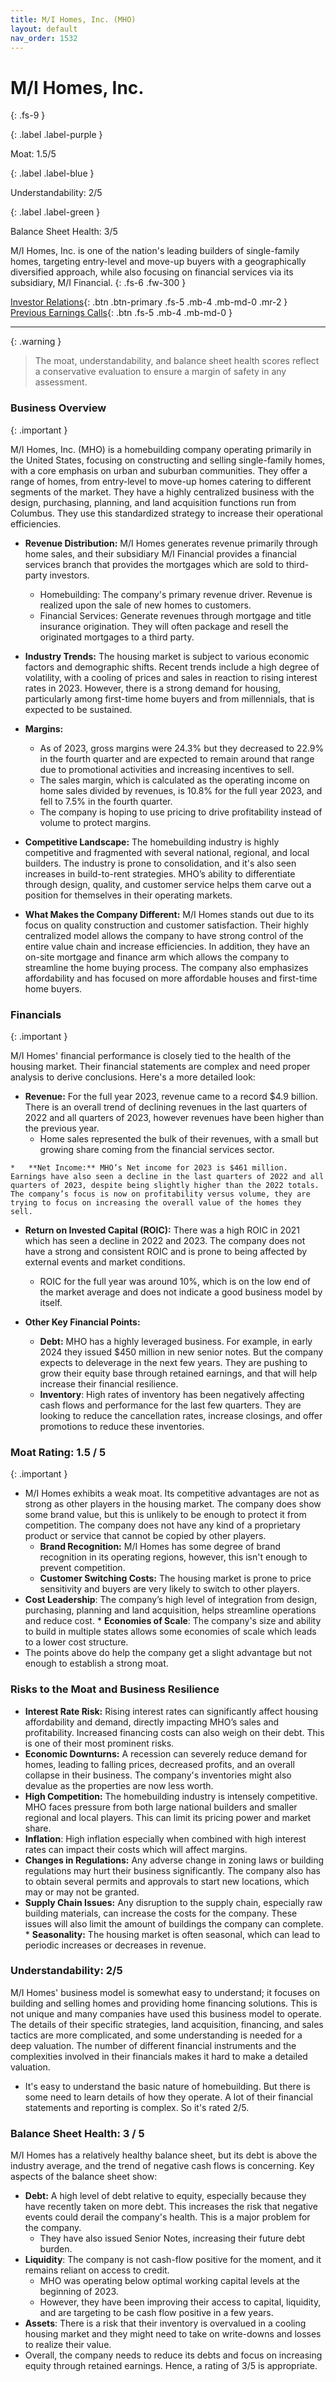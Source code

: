 ```yaml
---
title: M/I Homes, Inc. (MHO)
layout: default
nav_order: 1532
---
```


# M/I Homes, Inc.
{: .fs-9 }

{: .label .label-purple }

Moat: 1.5/5

{: .label .label-blue }

Understandability: 2/5

{: .label .label-green }

Balance Sheet Health: 3/5

M/I Homes, Inc. is one of the nation's leading builders of single-family homes, targeting entry-level and move-up buyers with a geographically diversified approach, while also focusing on financial services via its subsidiary, M/I Financial.
{: .fs-6 .fw-300 }

[Investor Relations](https://www.google.com/search?q=MHO+investor+relations){: .btn .btn-primary .fs-5 .mb-4 .mb-md-0 .mr-2 }
[Previous Earnings Calls](https://discountingcashflows.com/company/MHO/transcripts/){: .btn .fs-5 .mb-4 .mb-md-0 }

---

{: .warning }
>The moat, understandability, and balance sheet health scores reflect a conservative evaluation to ensure a margin of safety in any assessment.



### Business Overview
{: .important }

M/I Homes, Inc. (MHO) is a homebuilding company operating primarily in the United States, focusing on constructing and selling single-family homes, with a core emphasis on urban and suburban communities. They offer a range of homes, from entry-level to move-up homes catering to different segments of the market. They have a highly centralized business with the design, purchasing, planning, and land acquisition functions run from Columbus. They use this standardized strategy to increase their operational efficiencies.
  
   *   **Revenue Distribution:** M/I Homes generates revenue primarily through home sales, and their subsidiary M/I Financial provides a financial services branch that provides the mortgages which are sold to third-party investors.
    
       *   Homebuilding: The company's primary revenue driver. Revenue is realized upon the sale of new homes to customers.
       *   Financial Services: Generate revenues through mortgage and title insurance origination. They will often package and resell the originated mortgages to a third party.
   
  
   *   **Industry Trends:** The housing market is subject to various economic factors and demographic shifts. Recent trends include a high degree of volatility, with a cooling of prices and sales in reaction to rising interest rates in 2023. However, there is a strong demand for housing, particularly among first-time home buyers and from millennials, that is expected to be sustained.
  
  * **Margins:**
    *   As of 2023, gross margins were 24.3% but they decreased to 22.9% in the fourth quarter and are expected to remain around that range due to promotional activities and increasing incentives to sell.
    *   The sales margin, which is calculated as the operating income on home sales divided by revenues, is 10.8% for the full year 2023, and fell to 7.5% in the fourth quarter.
     * The company is hoping to use pricing to drive profitability instead of volume to protect margins.
    
*  **Competitive Landscape:** The homebuilding industry is highly competitive and fragmented with several national, regional, and local builders. The industry is prone to consolidation, and it's also seen increases in build-to-rent strategies. MHO’s ability to differentiate through design, quality, and customer service helps them carve out a position for themselves in their operating markets.
*  **What Makes the Company Different:** M/I Homes stands out due to its focus on quality construction and customer satisfaction. Their highly centralized model allows the company to have strong control of the entire value chain and increase efficiencies. In addition, they have an on-site mortgage and finance arm which allows the company to streamline the home buying process. The company also emphasizes affordability and has focused on more affordable houses and first-time home buyers.
  
### Financials
{: .important }

M/I Homes' financial performance is closely tied to the health of the housing market. Their financial statements are complex and need proper analysis to derive conclusions. Here's a more detailed look:
  
   *   **Revenue:** For the full year 2023, revenue came to a record $4.9 billion. There is an overall trend of declining revenues in the last quarters of 2022 and all quarters of 2023, however revenues have been higher than the previous year.
        *  Home sales represented the bulk of their revenues, with a small but growing share coming from the financial services sector.
    
    *   **Net Income:** MHO’s Net income for 2023 is $461 million. Earnings have also seen a decline in the last quarters of 2022 and all quarters of 2023, despite being slightly higher than the 2022 totals. The company’s focus is now on profitability versus volume, they are trying to focus on increasing the overall value of the homes they sell.
   
   *   **Return on Invested Capital (ROIC):** There was a high ROIC in 2021 which has seen a decline in 2022 and 2023. The company does not have a strong and consistent ROIC and is prone to being affected by external events and market conditions.
      
        *    ROIC for the full year was around 10%, which is on the low end of the market average and does not indicate a good business model by itself.

  * **Other Key Financial Points:**
     * **Debt:** MHO has a highly leveraged business. For example, in early 2024 they issued $450 million in new senior notes. But the company expects to deleverage in the next few years. They are pushing to grow their equity base through retained earnings, and that will help increase their financial resilience.
     *   **Inventory**: High rates of inventory has been negatively affecting cash flows and performance for the last few quarters. They are looking to reduce the cancellation rates, increase closings, and offer promotions to reduce these inventories.

### Moat Rating: 1.5 / 5
{: .important }

*   M/I Homes exhibits a weak moat. Its competitive advantages are not as strong as other players in the housing market. The company does show some brand value, but this is unlikely to be enough to protect it from competition. The company does not have any kind of a proprietary product or service that cannot be copied by other players.
     *    **Brand Recognition:** M/I Homes has some degree of brand recognition in its operating regions, however, this isn't enough to prevent competition.
    *   **Customer Switching Costs:** The housing market is prone to price sensitivity and buyers are very likely to switch to other players.
   *    **Cost Leadership**: The company’s high level of integration from design, purchasing, planning and land acquisition, helps streamline operations and reduce cost.
    *    **Economies of Scale**: The company's size and ability to build in multiple states allows some economies of scale which leads to a lower cost structure.
 * The points above do help the company get a slight advantage but not enough to establish a strong moat.

### Risks to the Moat and Business Resilience
*    **Interest Rate Risk:** Rising interest rates can significantly affect housing affordability and demand, directly impacting MHO’s sales and profitability. Increased financing costs can also weigh on their debt. This is one of their most prominent risks.
*    **Economic Downturns:** A recession can severely reduce demand for homes, leading to falling prices, decreased profits, and an overall collapse in their business. The company's inventories might also devalue as the properties are now less worth.
*   **High Competition:** The homebuilding industry is intensely competitive. MHO faces pressure from both large national builders and smaller regional and local players. This can limit its pricing power and market share.
   *    **Inflation**: High inflation especially when combined with high interest rates can impact their costs which will affect margins.
   *   **Changes in Regulations:** Any adverse change in zoning laws or building regulations may hurt their business significantly. The company also has to obtain several permits and approvals to start new locations, which may or may not be granted.
   *   **Supply Chain Issues:** Any disruption to the supply chain, especially raw building materials, can increase the costs for the company. These issues will also limit the amount of buildings the company can complete.
    *  **Seasonality:** The housing market is often seasonal, which can lead to periodic increases or decreases in revenue.

### Understandability: 2/5
M/I Homes' business model is somewhat easy to understand; it focuses on building and selling homes and providing home financing solutions. This is not unique and many companies have used this business model to operate. The details of their specific strategies, land acquisition, financing, and sales tactics are more complicated, and some understanding is needed for a deep valuation. The number of different financial instruments and the complexities involved in their financials makes it hard to make a detailed valuation.
*   It's easy to understand the basic nature of homebuilding. But there is some need to learn details of how they operate. A lot of their financial statements and reporting is complex. So it's rated 2/5.

### Balance Sheet Health: 3 / 5
M/I Homes has a relatively healthy balance sheet, but its debt is above the industry average, and the trend of negative cash flows is concerning. Key aspects of the balance sheet show:
*   **Debt:** A high level of debt relative to equity, especially because they have recently taken on more debt. This increases the risk that negative events could derail the company's health. This is a major problem for the company.
    *   They have also issued Senior Notes, increasing their future debt burden.
*  **Liquidity**: The company is not cash-flow positive for the moment, and it remains reliant on access to credit.
    * MHO was operating below optimal working capital levels at the beginning of 2023.
     * However, they have been improving their access to capital, liquidity, and are targeting to be cash flow positive in a few years.
*    **Assets**: There is a risk that their inventory is overvalued in a cooling housing market and they might need to take on write-downs and losses to realize their value.
 *  Overall, the company needs to reduce its debts and focus on increasing equity through retained earnings. Hence, a rating of 3/5 is appropriate.